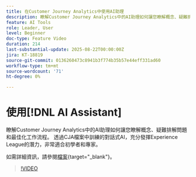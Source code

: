 ```yaml
---
title: 在Customer Journey Analytics中使用AI助理
description: 瞭解Customer Journey Analytics中的AI助理如何讓您瞭解概念、疑難排解問題和最佳化工作流程。
feature: AI Tools
role: Leader, User
level: Beginner
doc-type: Feature Video
duration: 214
last-substantial-update: 2025-08-22T00:00:00Z
jira: KT-18819
source-git-commit: 0136260473c8941b3f774b35b57e44eff331ad60
workflow-type: tm+mt
source-wordcount: '71'
ht-degree: 0%

---
```


# 使用[!DNL AI Assistant]

瞭解Customer Journey Analytics中的AI助理如何讓您瞭解概念、疑難排解問題和最佳化工作流程。 透過CJA檔案中訓練的對話式AI，充分發揮Experience League的潛力，非常適合初學者和專家。

如需詳細資訊，請參閱[檔案](https://experienceleague.adobe.com/zh-hant/docs/analytics-platform/using/cja-overview/cja-b2c-overview/ai-assistant){target="_blank"}。

>[!VIDEO](https://video.tv.adobe.com/v/3471166/?learn=on&captions=chi_hant)
